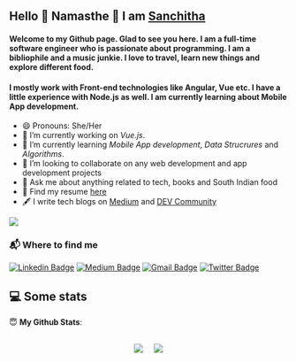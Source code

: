 ## Hello 👋 Namasthe 🙏 I am [Sanchitha](https://main.d2ocnfsuoopm8b.amplifyapp.com/Contact)

#### Welcome to my Github page. Glad to see you here. I am a full-time software engineer who is passionate about programming. I am a bibliophile and a music junkie. I love to travel, learn new things and explore different food. 
#### I mostly work with Front-end technologies like Angular, Vue etc. I have a little experience with Node.js as well. I am currently learning about Mobile App development.

- 😄 Pronouns: She/Her
- 🔭 I’m currently working on *Vue.js*.
- 🌱 I’m currently learning *Mobile App development*, *Data Strucrures* and *Algorithms*.
- 👯 I’m looking to collaborate on any web development and app development projects
- 💬 Ask me about anything related to tech, books and South Indian food
- 📃 Find my resume [here](https://drive.google.com/file/d/1sUsupiFAqWw5bTl8UzntpPzGMNOj7xLy/view)
- 🖋️ I write tech blogs on [Medium](https://sanchithasr.medium.com/) and [DEV Community](https://dev.to/sanchithasr)

![](https://visitor-badge.glitch.me/badge?page_id=sanchithasharma.sanchithasharma)

  
### 📬 Where to find me

[![Linkedin Badge](https://img.shields.io/badge/-@sanchithasr-0A64BF?style=flat-square&labelColor=000000&logo=Linkedin&link=https://www.linkedin.com/in/sanchitha-sharma-r/)](https://www.linkedin.com/in/sanchitha-sharma-r/)
[![Medium Badge](https://img.shields.io/badge/-@sanchithasr-03a57a?style=flat-square&labelColor=000000&logo=Medium&link=https://sanchithasr.medium.com/)](https://medium.com/@sanchithasr)
[![Gmail Badge](https://img.shields.io/badge/-sanchitha.s.r@gmail.com-c14438?style=flat-square&labelColor=000000&logo=Gmail&link=mailto:sanchitha.s.r@gmail.com)](mailto:sanchitha.s.r@gmail.com)
[![Twitter Badge](https://img.shields.io/badge/-@SrSanchitha-1DA1F2?style=flat-square&labelColor=000000&logo=Twitter&link=https://twitter.com/srsanchitha)](https://twitter.com/srsanchitha)

## 💻 Some stats

 <summary> 😇 <b>My Github Stats</b>: </summary>
<br>
<p align = "center">
  <img src = "https://github-readme-stats.vercel.app/api?username=sanchithasharma&show_icons=true&theme=radical"> &nbsp; &nbsp;
  <img src = "https://github-readme-stats.vercel.app/api/top-langs/?username=sanchithasharma&layout=compact&theme=tokyonight">
</p>





